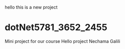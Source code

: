 hello this is a new project
# dotNet5781_3652_2455
Mini project for our course
Hello project
Nechama Galili
